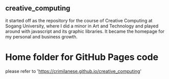 ## creative_computing
it started off as the repository for the course of Creative Computing at Sogang University, where I did a minor in Art and Technology and played around with javascript and its graphic libraries. It became the homepage for my personal and business growth.

# Home folder for GitHub Pages code

please refer to 'https://crimilanese.github.io/creative_computing'

